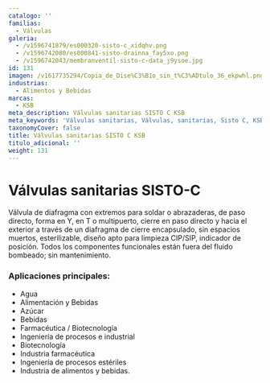 ```yaml
---
catalogo: ''
familias:
  - Válvulas
galeria:
  - /v1596741879/es000320-sisto-c_xidqhv.png
  - /v1596742080/es000841-sisto-drainna_fay5xo.png
  - /v1596742043/membranventil-sisto-c-data_j9ysoe.jpg
id: 131
imagen: /v1617735294/Copia_de_Dise%C3%B1o_sin_t%C3%ADtulo_36_ekpwhl.png
industrias:
  - Alimentos y Bebidas
marcas:
  - KSB
meta_description: Válvulas sanitarias SISTO C KSB
meta_keywords: 'Válvulas sanitarias, Válvulas, sanitarias, Sisto C, KSB'
taxonomyCover: false
title: Válvulas sanitarias SISTO C KSB
titulo_adicional: ''
weight: 131
---
```


# **Válvulas sanitarias SISTO-C**

Válvula de diafragma con extremos para soldar o abrazaderas, de paso directo, forma en Y, en T o multipuerto, cierre en paso directo y hacia el exterior a través de un diafragma de cierre encapsulado, sin espacios muertos, esterilizable, diseño apto para limpieza CIP/SIP, indicador de posición. Todos los componentes funcionales están fuera del fluido bombeado; sin mantenimiento.

### **Aplicaciones principales:**

* Agua
* Alimentación y Bebidas
* Azúcar
* Bebidas
* Farmacéutica / Biotecnología
* Ingeniería de procesos e industrial
* Biotecnología
* Industria farmacéutica
* Ingeniería de procesos estériles
* Industria de alimentos y bebidas.

